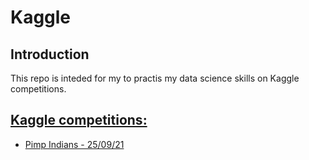 # Kaggle
## Introduction
This repo is inteded for my to practis my data science skills on Kaggle competitions.

## [Kaggle competitions:](https://github.com/Evnsn/Kaggle/tree/main/Kaggle/Competitions)
- [Pimp Indians - 25/09/21](https://github.com/Evnsn/Kaggle/tree/main/Kaggle/Competitions/Pima%20Indians)
